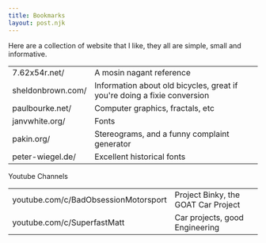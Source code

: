 ```yaml
---
title: Bookmarks
layout: post.njk
---
```


Here are a collection of website that I like, they all are simple, small and informative.

|                   |                                                                          |
| ----------------- | ------------------------------------------------------------------------ |
| 7.62x54r.net/     | A mosin nagant reference                                                 |
| sheldonbrown.com/ | Information about old bicycles, great if you're doing a fixie conversion |
| paulbourke.net/   | Computer graphics, fractals, etc                                         |
| janvwhite.org/    | Fonts                                                                    |
| pakin.org/        | Stereograms, and a funny complaint generator                             |
| peter-wiegel.de/  | Excellent historical fonts                                               |

Youtube Channels

|                                      |                                     |
| ------------------------------------ | ----------------------------------- |
| youtube.com/c/BadObsessionMotorsport | Project Binky, the GOAT Car Project |
| youtube.com/c/SuperfastMatt          | Car projects, good Engineering      |

